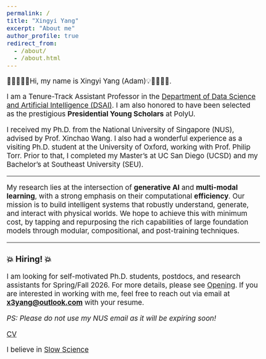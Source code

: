 ```yaml
---
permalink: /
title: "Xingyi Yang"
excerpt: "About me"
author_profile: true
redirect_from: 
  - /about/
  - /about.html
---
```


<style type="text/css">
  body{
  font-size: 14pt;
}
</style>

 🚀👨‍💻🥁💡Hi, my name is Xingyi Yang (Adam)💡🥁👨‍💻🚀.

I am a Tenure-Track Assistant Professor in the [Department of Data Science and Artificial Intelligence (DSAI)](https://www.polyu.edu.hk/dsai/?sc_lang=en). I am also honored to have been selected as the prestigious **Presidential Young Scholars** at PolyU.

I received my Ph.D. from the National University of Singapore (NUS), advised by Prof. Xinchao Wang. I also had a wonderful experience as a visiting Ph.D. student at the University of Oxford, working with Prof. Philip Torr. Prior to that, I completed my Master’s at UC San Diego (UCSD) and my Bachelor’s at Southeast University (SEU).

<!-- I am grateful for the recognition my work has received, including a NeurIPS 2022 Best Paper Nomination, the 2023 National Award for Outstanding Self-financed Chinese Students Abroad, and a WAIC 2024 Youth Excellent Paper Nomination. -->

------

My research lies at the intersection of **generative AI** and **multi-modal learning**, with a strong emphasis on their computational **efficiency**. Our mission is to build intelligent systems that robustly understand, generate, and interact with physical worlds. We hope to achieve this with minimum cost, by tapping and repurposing the rich capabilities of large foundation models through modular, compositional, and post-training techniques.

------

### 💥 Hiring! 💥

I am looking for self-motivated Ph.D. students, postdocs, and research assistants for Spring/Fall 2026. For more details, please see [Opening](https://adamdad.github.io/opening). If you are interested in working with me, feel free to reach out via email at **x3yang@outlook.com** with your resume. 

*PS: Please do not use my NUS email as it will be expiring soon!*


<!-- My current research interest lies in **Deep Model Reuse** and its Applications:
- **Deep Model Reuse**: Rather than trying to cook up a universal model in one grand kitchen experiment, my vision is to reuse pre-trained neural networks to do new things. By composing their expertise, editing their behaviour and enhancing their reliability, the goal is to craft models that become Jacks of all trades, or at least, one step closer to the dream of Artificial General Intelligence (AGI).
- **Compositionality & Modularity**: Building ML system is like playing a game of LEGO, where I piece together elements from various tasks, concepts, and logic, crafting cost-effective AI masterpieces.
- **Generative Models and 3D Vision**:  I'm super excited about generative models, especially diffusion-based ones. They have the power to create magic in 3D and even 4D worlds – all, hopefully, with a side of solid theory.  -->

<!-- My work centers on generative models (especially diffusion-based), representation learning, trustworthy learning (emphasizing interpretability and robustness), and graph learning. -->
<!-- - Efficiency, that empowers the AI learn with minimum computation and data requirement.  -->
<!-- - Data Efficency. Focus on self-supervised & semi-supervised & weak-supervised learning or learning with synthesized data. -->

[CV](http://adamdad.github.io/files/CV_XingyiYang_202506.pdf)

I believe in [Slow Science](http://slow-science.org/)


